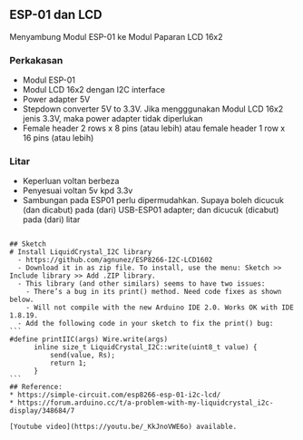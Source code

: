 ## ESP-01 dan LCD
Menyambung Modul ESP-01 ke Modul Paparan LCD 16x2

### Perkakasan
* Modul ESP-01
* Modul LCD 16x2 dengan I2C interface
* Power adapter 5V
* Stepdown converter 5V to 3.3V. Jika mengggunakan Modul LCD 16x2 jenis 3.3V, maka power adapter tidak diperlukan
* Female header 2 rows x 8 pins (atau lebih) atau female header 1 row x 16 pins (atau lebih)

### Litar
* Keperluan voltan berbeza
* Penyesuai voltan 5v kpd 3.3v
* Sambungan pada ESP01 perlu dipermudahkan. Supaya boleh dicucuk (dan dicabut) pada (dari) USB-ESP01 adapter; dan dicucuk (dicabut) pada (dari) litar

~~~Sambung litar seperti ditunjukkan:~~~

## Sketch
# Install LiquidCrystal_I2C library
  - https://github.com/agnunez/ESP8266-I2C-LCD1602
  - Download it in as zip file. To install, use the menu: Sketch >>  Include library >> Add .ZIP library.
  - This library (and other similars) seems to have two issues:
    - There’s a bug in its print() method. Need code fixes as shown below.
    - Will not compile with the new Arduino IDE 2.0. Works OK with IDE 1.8.19.
  - Add the following code in your sketch to fix the print() bug:
```
#define printIIC(args) Wire.write(args)
      inline size_t LiquidCrystal_I2C::write(uint8_t value) {
          send(value, Rs);
          return 1;
      }
```
## Reference:
* https://simple-circuit.com/esp8266-esp-01-i2c-lcd/
* https://forum.arduino.cc/t/a-problem-with-my-liquidcrystal_i2c-display/348684/7

[Youtube video](https://youtu.be/_KkJnoVWE6o) available.
